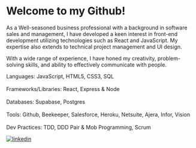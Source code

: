 <h1>Welcome to my Github! </h1>


As a Well-seasoned business professional with a background in software sales and management, I have developed a keen interest in front-end development utilizing technologies such as React and JavaScript. My expertise also extends to technical project management and UI design.

With a wide range of experience, I have honed my creativity, problem-solving skills, and ability to effectively communicate with people. 

Languages: JavaScript, HTML5, CSS3, SQL
<br></br>
Frameworks/Libraries: React, Express & Node
<br></br>
Databases: Supabase, Postgres
<br></br>
Tools: Github, Beekeeper, Salesforce, Heroku, Netsuite, Ajera, Infor, Vision
<br></br>
Dev Practices: TDD, DDD Pair & Mob Programming, Scrum



<a href="https://linkedin.com/in/zachary-sultan" target="_blank">
  <img src=https://img.shields.io/badge/linkedin-%231E77B5.svg?&style=for-the-badge&logo=linkedin&logoColor=white alt=linkedin style="margin-left: auto;" />
</a>




